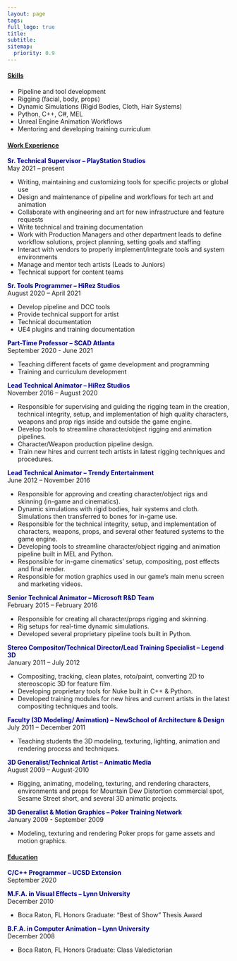 ```yaml
---
layout: page
tags: 
full_logo: true
title: 
subtitle: 
sitemap:
  priority: 0.9
---
```



#### <u>Skills</u>
* Pipeline and tool development
* Rigging (facial, body, props)
* Dynamic Simulations (Rigid Bodies, Cloth, Hair Systems)
* Python, C++, C#, MEL
* Unreal Engine Animation Workflows
* Mentoring and developing training curriculum

#### <u>Work Experience</u>
<span style="color:#00008B">**Sr. Technical Supervisor – PlayStation Studios**</span><br/>
May 2021 – present
* Writing, maintaining and customizing tools for specific projects or global use
* Design and maintenance of pipeline and workflows for tech art and animation
* Collaborate with engineering and art for new infrastructure and feature requests
* Write technical and training documentation
* Work with Production Managers and other department leads to define workflow solutions, project planning, setting goals and staffing
* Interact with vendors to properly implement/integrate tools and system environments
* Manage and mentor tech artists (Leads to Juniors)
* Technical support for content teams

<span style="color:#00008B">**Sr. Tools Programmer – HiRez Studios**</span><br/>
August 2020 – April 2021
* Develop pipeline and DCC tools
* Provide technical support for artist
* Technical documentation
* UE4 plugins and training documentation

<span style="color:#00008B">**Part-Time Professor – SCAD Atlanta**</span><br/>
September 2020 - June 2021
* Teaching different facets of game development and programming
* Training and curriculum development

<span style="color:#00008B">**Lead Technical Animator – HiRez Studios**</span><br/>
November 2016 – August 2020
* Responsible for supervising and guiding the rigging team in the creation, technical integrity, setup, and implementation of high quality characters, weapons and prop rigs inside and outside the game engine.
* Develop tools to streamline character/object rigging and animation pipelines.
* Character/Weapon production pipeline design.
* Train new hires and current tech artists in latest rigging techniques and procedures.

<span style="color:#00008B">**Lead Technical Animator – Trendy Entertainment**</span><br/>
June 2012 – November 2016
* Responsible for approving and creating character/object rigs and skinning (in-game and cinematics).
* Dynamic simulations with rigid bodies, hair systems and cloth. Simulations then transferred to bones for in-game use.
* Responsible for the technical integrity, setup, and implementation of characters, weapons, props, and several other featured systems to the game engine.
* Developing tools to streamline character/object rigging and animation pipeline built in MEL and Python.
* Responsible for in-game cinematics’ setup, compositing, post effects and final render.
* Responsible for motion graphics used in our game’s main menu screen and marketing videos.

<span style="color:#00008B">**Senior Technical Animator – Microsoft R&D Team**</span><br/>
February 2015 – February 2016
* Responsible for creating all character/props rigging and skinning.
* Rig setups for real-time dynamic simulations.
* Developed several proprietary pipeline tools built in Python.

<span style="color:#00008B">**Stereo Compositor/Technical Director/Lead Training Specialist – Legend 3D**</span><br/>
January 2011 – July 2012
* Compositing, tracking, clean plates, roto/paint, converting 2D to stereoscopic 3D for feature film.
* Developing proprietary tools for Nuke built in C++ & Python.
* Developed training modules for new hires and current artists in the latest compositing techniques and tools.

<span style="color:#00008B">**Faculty (3D Modeling/ Animation) – NewSchool of Architecture & Design**</span><br/>
July 2011 – December 2011
* Teaching students the 3D modeling, texturing, lighting, animation and rendering process and techniques.

<span style="color:#00008B">**3D Generalist/Technical Artist – Animatic Media**</span><br/>
August 2009 – August-2010
* Rigging, animating, modeling, texturing, and rendering characters, environments and props for Mountain Dew Distortion commercial spot, Sesame Street short, and several 3D animatic projects.

<span style="color:#00008B">**3D Generalist & Motion Graphics – Poker Training Network**</span><br/>
January 2009 - September 2009
* Modeling, texturing and rendering Poker props for game assets and motion graphics.

#### <u>Education</u>
<span style="color:#00008B">**C/C++ Programmer – UCSD Extension**</span><br/>
September 2020

<span style="color:#00008B">**M.F.A. in Visual Effects – Lynn University**</span><br/>
December 2010
* Boca Raton, FL Honors Graduate: “Best of Show” Thesis Award

<span style="color:#00008B">**B.F.A. in Computer Animation – Lynn University**</span><br/>
December 2008
* Boca Raton, FL Honors Graduate: Class Valedictorian


